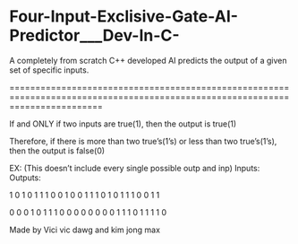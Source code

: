 # Four-Input-Exclisive-Gate-AI-Predictor___Dev-In-C-
A completely from scratch C++ developed AI predicts the output of a given set of specific inputs.  

==============================================================================================================================

If and ONLY if two inputs are true(1), then the output is true(1)

Therefore, if there is more than two true’s(1’s) or less than two true’s(1’s), then the output is false(0)

EX:  (This doesn’t include every single possible outp and inp)
Inputs:		Outputs:

1 0 1 0		1
1 1 0 0		1
0 0 1 1		1
0 1 0 1		1
1 0 0 1		1

0 0 0 1		0
1 1 1 0		0
0 0 0 0		0
0 1 1 1		0
1 1 1 1		0

Made by Vici vic dawg and kim jong max
